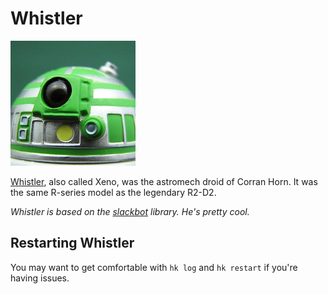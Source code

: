 Whistler
=====

![Whistler avatar](https://raw.githubusercontent.com/athega/whistler/master/images/whistler.jpg)

[Whistler](http://starwars.wikia.com/wiki/Whistler), also called Xeno, was the astromech droid of Corran Horn.
It was the same R-series model as the legendary R2-D2.

_Whistler is based on the [slackbot](https://github.com/trinchan/slackbot) library. He's pretty cool._

Restarting Whistler
-------------------
You may want to get comfortable with `hk log` and `hk restart` if you're having issues.
